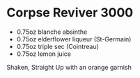 # Corpse Reviver 3000

* 0.75oz blanche absinthe
* 0.75oz elderflower liqueur (St-Germain)
* 0.75oz triple sec (Cointreau)
* 0.75oz lemon juice

Shaken, Straight Up with an orange garnish

